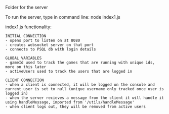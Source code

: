 Folder for the server

To run the server, type in command line:
    node index1.js

index1.js functionality:
    
    INITIAL CONNECTION
    - opens port to listen on at 8080
    - creates websocket server on that port
    - connects to PSQL db with login details
    
    GLOBAL VARIABLES
    - gameId used to track the games that are running with unique ids, more on this later
    - activeUsers used to track the users that are logged in

    CLIENT CONNECTION
    - when a client is connected, it will be logged on the console and current user is set to null (unique username only tracked once user is logged in)
    - when the server recieves a message from the client it will handle it using handleMessage, imported from '/utils/handleMessage'
    - when client logs out, they will be removed from active users

